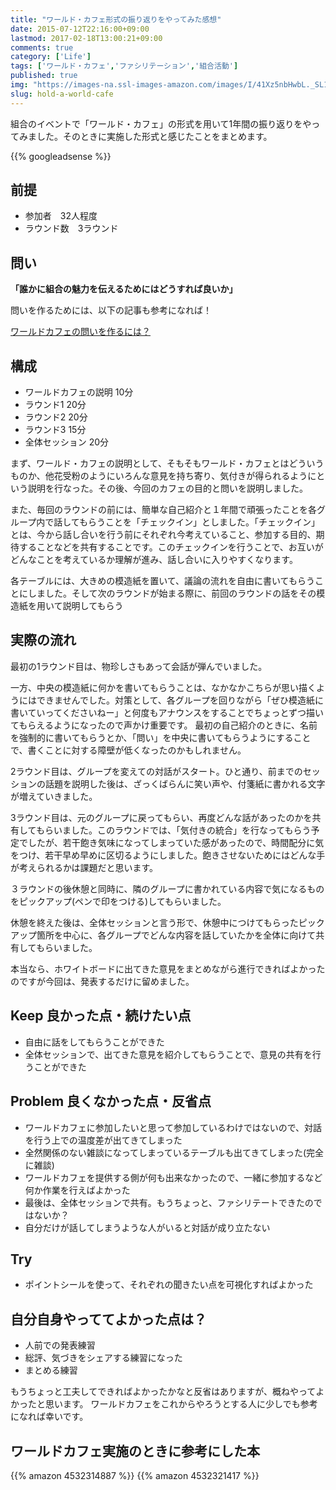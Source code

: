 ```yaml
---
title: "ワールド・カフェ形式の振り返りをやってみた感想"
date: 2015-07-12T22:16:00+09:00
lastmod: 2017-02-18T13:00:21+09:00
comments: true
category: ['Life']
tags: ['ワールド・カフェ','ファシリテーション','組合活動']
published: true
img: "https://images-na.ssl-images-amazon.com/images/I/41Xz5nbHwbL._SL160_.jpg"
slug: hold-a-world-cafe
---
```


組合のイベントで「ワールド・カフェ」の形式を用いて1年間の振り返りをやってみました。そのときに実施した形式と感じたことをまとめます。


{{% googleadsense %}}


## 前提

- 参加者　32人程度
- ラウンド数　3ラウンド


## 問い

**「誰かに組合の魅力を伝えるためにはどうすれば良いか」**

問いを作るためには、以下の記事も参考になれば！

[ワールドカフェの問いを作るには？](https://www.meganii.com/blog/2015/06/28/what-is-good-questions-for-world-cafe/)


## 構成

- ワールドカフェの説明 10分
- ラウンド1 20分
- ラウンド2 20分
- ラウンド3 15分
- 全体セッション 20分

まず、ワールド・カフェの説明として、そもそもワールド・カフェとはどういうものか、他花受粉のようにいろんな意見を持ち寄り、気付きが得られるようにという説明を行なった。その後、今回のカフェの目的と問いを説明しました。

また、毎回のラウンドの前には、簡単な自己紹介と１年間で頑張ったことを各グループ内で話してもらうことを「チェックイン」としました。「チェックイン」とは、今から話し合いを行う前にそれぞれ今考えていること、参加する目的、期待することなどを共有することです。このチェックインを行うことで、お互いがどんなことを考えているか理解が進み、話し合いに入りやすくなります。

各テーブルには、大きめの模造紙を置いて、議論の流れを自由に書いてもらうことにしました。そして次のラウンドが始まる際に、前回のラウンドの話をその模造紙を用いて説明してもらう


## 実際の流れ

最初の1ラウンド目は、物珍しさもあって会話が弾んでいました。

一方、中央の模造紙に何かを書いてもらうことは、なかなかこちらが思い描くようにはできませんでした。対策として、各グループを回りながら「ぜひ模造紙に書いていってくださいねー」と何度もアナウンスをすることでちょっとずつ描いてもらえるようになったので声かけ重要です。
最初の自己紹介のときに、名前を強制的に書いてもらうとか、「問い」を中央に書いてもらうようにすることで、書くことに対する障壁が低くなったのかもしれません。

2ラウンド目は、グループを変えての対話がスタート。ひと通り、前までのセッションの話題を説明した後は、ざっくばらんに笑い声や、付箋紙に書かれる文字が増えていきました。


3ラウンド目は、元のグループに戻ってもらい、再度どんな話があったのかを共有してもらいました。このラウンドでは、「気付きの統合」を行なってもらう予定でしたが、若干飽き気味になってしまっていた感があったので、時間配分に気をつけ、若干早め早めに区切るようにしました。飽きさせないためにはどんな手が考えられるかは課題だと思います。

３ラウンドの後休憩と同時に、隣のグループに書かれている内容で気になるものをピックアップ(ペンで印をつける)してもらいました。


休憩を終えた後は、全体セッションと言う形で、休憩中につけてもらったピックアップ箇所を中心に、各グループでどんな内容を話していたかを全体に向けて共有してもらいました。

本当なら、ホワイトボードに出てきた意見をまとめながら進行できればよかったのですが今回は、発表するだけに留めました。


## Keep 良かった点・続けたい点

- 自由に話をしてもらうことができた
- 全体セッションで、出てきた意見を紹介してもらうことで、意見の共有を行うことができた


## Problem 良くなかった点・反省点

- ワールドカフェに参加したいと思って参加しているわけではないので、対話を行う上での温度差が出てきてしまった
- 全然関係のない雑談になってしまっているテーブルも出てきてしまった(完全に雑談)
- ワールドカフェを提供する側が何も出来なかったので、一緒に参加するなど何か作業を行えばよかった
- 最後は、全体セッションで共有。もうちょっと、ファシリテートできたのではないか？
- 自分だけが話してしまうような人がいると対話が成り立たない


## Try
- ポイントシールを使って、それぞれの聞きたい点を可視化すればよかった


## 自分自身やっててよかった点は？

- 人前での発表練習
- 総評、気づきをシェアする練習になった
- まとめる練習

もうちょっと工夫してできればよかったかなと反省はありますが、概ねやってよかったと思います。
ワールドカフェをこれからやろうとする人に少しでも参考になれば幸いです。


## ワールドカフェ実施のときに参考にした本

{{% amazon 4532314887 %}}
{{% amazon 4532321417 %}}